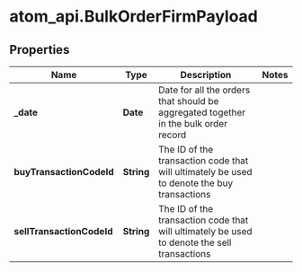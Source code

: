 # atom_api.BulkOrderFirmPayload

## Properties
Name | Type | Description | Notes
------------ | ------------- | ------------- | -------------
**_date** | **Date** | Date for all the orders that should be aggregated together in the bulk order record | 
**buyTransactionCodeId** | **String** | The ID of the transaction code that will ultimately be used to denote the buy transactions | 
**sellTransactionCodeId** | **String** | The ID of the transaction code that will ultimately be used to denote the sell transactions | 


